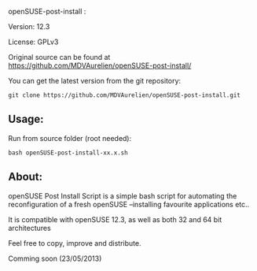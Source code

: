 openSUSE-post-install :

Version: 12.3

License: GPLv3

Original source can be found at https://github.com/MDVAurelien/openSUSE-post-install/

You can get the latest version from the git repository:

    git clone https://github.com/MDVAurelien/openSUSE-post-install.git

## Usage:

Run from source folder (root needed):

    bash openSUSE-post-install-xx.x.sh

## About:

openSUSE Post Install Script is a simple bash script for automating the reconfiguration of a fresh openSUSE –installing favourite applications etc.. 

It is compatible with openSUSE 12.3, as well as both 32 and 64 bit architectures 

Feel free to copy, improve and distribute.

Comming soon (23/05/2013)
